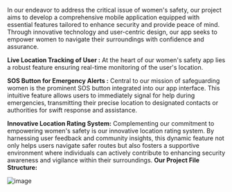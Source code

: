 In our endeavor to address the critical issue of women's safety, our project aims to develop a comprehensive mobile application equipped with essential features tailored to enhance security and provide peace of mind. Through innovative technology and user-centric design, our app seeks to empower women to navigate their surroundings with confidence and assurance.

****Live Location Tracking of User** :**  At the heart of our women's safety app lies a robust feature ensuring real-time monitoring of the user's location.

****SOS Button for Emergency Alerts** :** Central to our mission of safeguarding women is the prominent SOS button integrated into our app interface. This intuitive feature allows users to immediately signal for help during emergencies, transmitting their precise location to designated contacts or authorities for swift response and assistance.

****Innovative Location Rating System**:** Complementing our commitment to empowering women's safety is our innovative location rating system. By harnessing user feedback and community insights, this dynamic feature not only helps users navigate safer routes but also fosters a supportive environment where individuals can actively contribute to enhancing security awareness and vigilance within their surroundings.  **Our Project File Structure:**

![image](https://github.com/shreyaag25/Team1Project/assets/110450831/39721245-32cb-46e2-8445-f789e970bf0f)

